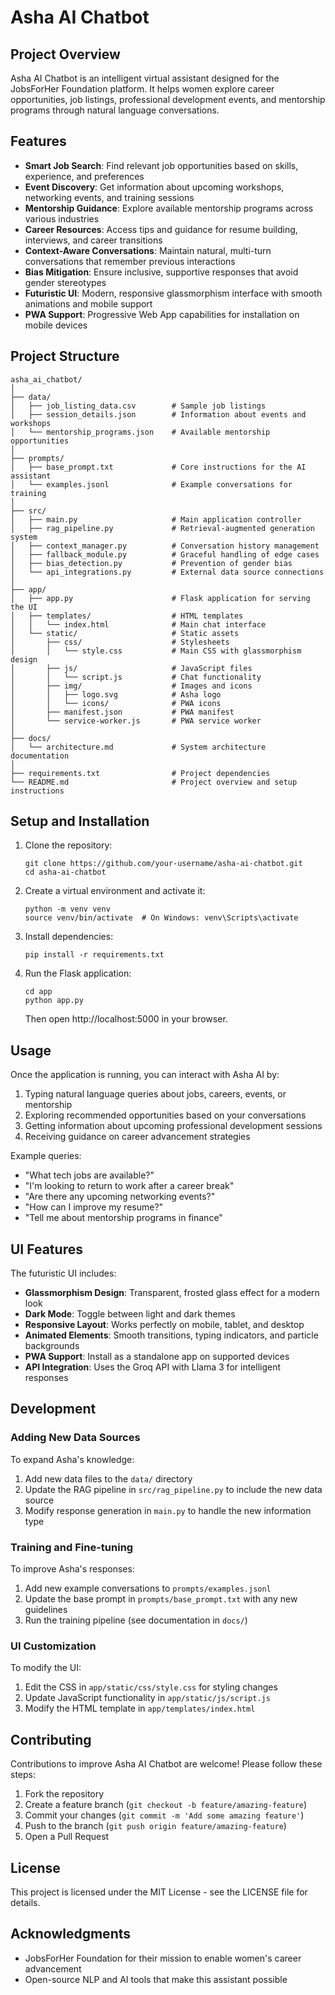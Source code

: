 # Asha AI Chatbot

## Project Overview

Asha AI Chatbot is an intelligent virtual assistant designed for the JobsForHer Foundation platform. It helps women explore career opportunities, job listings, professional development events, and mentorship programs through natural language conversations.

## Features

- **Smart Job Search**: Find relevant job opportunities based on skills, experience, and preferences
- **Event Discovery**: Get information about upcoming workshops, networking events, and training sessions
- **Mentorship Guidance**: Explore available mentorship programs across various industries
- **Career Resources**: Access tips and guidance for resume building, interviews, and career transitions
- **Context-Aware Conversations**: Maintain natural, multi-turn conversations that remember previous interactions
- **Bias Mitigation**: Ensure inclusive, supportive responses that avoid gender stereotypes
- **Futuristic UI**: Modern, responsive glassmorphism interface with smooth animations and mobile support
- **PWA Support**: Progressive Web App capabilities for installation on mobile devices

## Project Structure

```
asha_ai_chatbot/
│
├── data/
│   ├── job_listing_data.csv        # Sample job listings
│   ├── session_details.json        # Information about events and workshops
│   └── mentorship_programs.json    # Available mentorship opportunities
│
├── prompts/
│   ├── base_prompt.txt             # Core instructions for the AI assistant
│   └── examples.jsonl              # Example conversations for training
│
├── src/
│   ├── main.py                     # Main application controller
│   ├── rag_pipeline.py             # Retrieval-augmented generation system
│   ├── context_manager.py          # Conversation history management
│   ├── fallback_module.py          # Graceful handling of edge cases
│   ├── bias_detection.py           # Prevention of gender bias
│   └── api_integrations.py         # External data source connections
│
├── app/
│   ├── app.py                      # Flask application for serving the UI
│   ├── templates/                  # HTML templates
│   │   └── index.html              # Main chat interface
│   └── static/                     # Static assets
│       ├── css/                    # Stylesheets
│       │   └── style.css           # Main CSS with glassmorphism design
│       ├── js/                     # JavaScript files
│       │   └── script.js           # Chat functionality
│       ├── img/                    # Images and icons
│       │   ├── logo.svg            # Asha logo
│       │   └── icons/              # PWA icons
│       ├── manifest.json           # PWA manifest
│       └── service-worker.js       # PWA service worker
│
├── docs/
│   └── architecture.md             # System architecture documentation
│
├── requirements.txt                # Project dependencies
└── README.md                       # Project overview and setup instructions
```

## Setup and Installation

1. Clone the repository:
   ```
   git clone https://github.com/your-username/asha-ai-chatbot.git
   cd asha-ai-chatbot
   ```

2. Create a virtual environment and activate it:
   ```
   python -m venv venv
   source venv/bin/activate  # On Windows: venv\Scripts\activate
   ```

3. Install dependencies:
   ```
   pip install -r requirements.txt
   ```

4. Run the Flask application:
   ```
   cd app
   python app.py
   ```
   Then open http://localhost:5000 in your browser.

## Usage

Once the application is running, you can interact with Asha AI by:

1. Typing natural language queries about jobs, careers, events, or mentorship
2. Exploring recommended opportunities based on your conversations
3. Getting information about upcoming professional development sessions
4. Receiving guidance on career advancement strategies

Example queries:
- "What tech jobs are available?"
- "I'm looking to return to work after a career break"
- "Are there any upcoming networking events?"
- "How can I improve my resume?"
- "Tell me about mentorship programs in finance"

## UI Features

The futuristic UI includes:

- **Glassmorphism Design**: Transparent, frosted glass effect for a modern look
- **Dark Mode**: Toggle between light and dark themes
- **Responsive Layout**: Works perfectly on mobile, tablet, and desktop
- **Animated Elements**: Smooth transitions, typing indicators, and particle backgrounds
- **PWA Support**: Install as a standalone app on supported devices
- **API Integration**: Uses the Groq API with Llama 3 for intelligent responses

## Development

### Adding New Data Sources

To expand Asha's knowledge:

1. Add new data files to the `data/` directory
2. Update the RAG pipeline in `src/rag_pipeline.py` to include the new data source
3. Modify response generation in `main.py` to handle the new information type

### Training and Fine-tuning

To improve Asha's responses:

1. Add new example conversations to `prompts/examples.jsonl`
2. Update the base prompt in `prompts/base_prompt.txt` with any new guidelines
3. Run the training pipeline (see documentation in `docs/`)

### UI Customization

To modify the UI:

1. Edit the CSS in `app/static/css/style.css` for styling changes
2. Update JavaScript functionality in `app/static/js/script.js`
3. Modify the HTML template in `app/templates/index.html`

## Contributing

Contributions to improve Asha AI Chatbot are welcome! Please follow these steps:

1. Fork the repository
2. Create a feature branch (`git checkout -b feature/amazing-feature`)
3. Commit your changes (`git commit -m 'Add some amazing feature'`)
4. Push to the branch (`git push origin feature/amazing-feature`)
5. Open a Pull Request

## License

This project is licensed under the MIT License - see the LICENSE file for details.

## Acknowledgments

- JobsForHer Foundation for their mission to enable women's career advancement
- Open-source NLP and AI tools that make this assistant possible